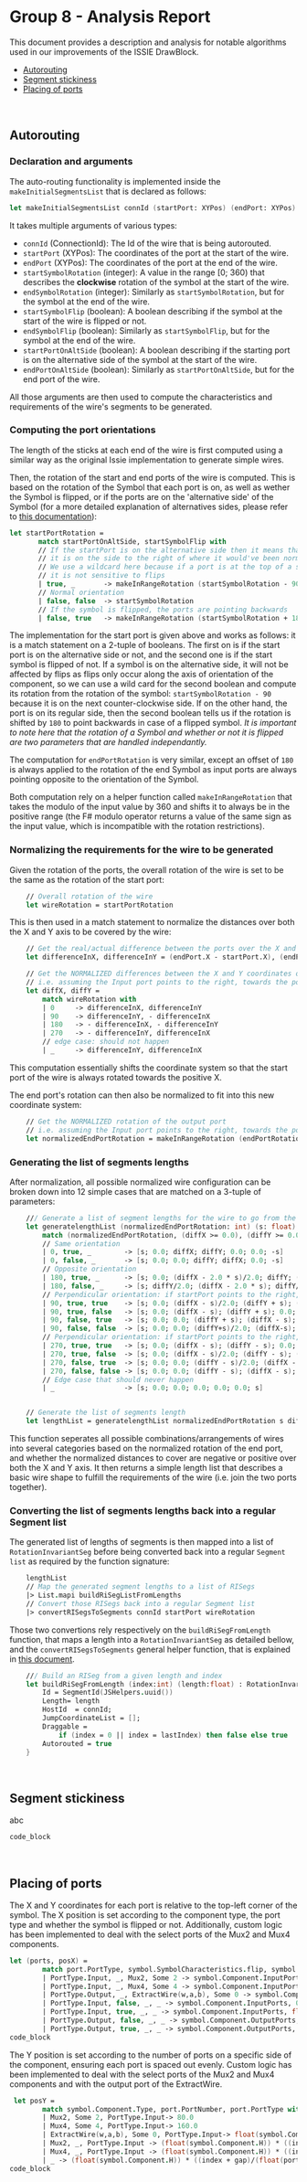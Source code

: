 # Group 8 - Analysis Report

This document provides a description and analysis for notable algorithms used in our improvements of the ISSIE DrawBlock.

* [Autorouting](./ReadMeCodeAnalysis.md#autorouting)
* [Segment stickiness](./ReadMeCodeAnalysis.md#segment-stickiness)
* [Placing of ports](./ReadMeCodeAnalysis.md#placing-of-ports)

<br/>

## Autorouting

### Declaration and arguments

The auto-routing functionality is implemented inside the `makeInitialSegmentsList` that is declared as follows:

```fsharp
let makeInitialSegmentsList connId (startPort: XYPos) (endPort: XYPos) (startSymbolRotation: int) (endSymbolRotation: int) (startSymbolFlip: bool) (endSymbolFlip: bool) (startPortOnAltSide: bool) (endPortOnAltSide: bool) : Segment list
```

It takes multiple arguments of various types:
 - `connId` (ConnectionId): The Id of the wire that is being autorouted.
 - `startPort` (XYPos): The coordinates of the port at the start of the wire.
 - `endPort` (XYPos): The coordinates of the port at the end of the wire.
 - `startSymbolRotation` (integer): A value in the range [0; 360) that describes the **clockwise** rotation of the symbol at the start of the wire.
 - `endSymbolRotation` (integer): Similarly as `startSymbolRotation`, but for the symbol at the end of the wire.
 - `startSymbolFlip` (boolean): A boolean describing if the symbol at the start of the wire is flipped or not.
 - `endSymbolFlip` (boolean): Similarly as `startSymbolFlip`, but for the symbol at the end of the wire.
 - `startPortOnAltSide` (boolean): A boolean describing if the starting port is on the alternative side of the symbol at the start of the wire.
 - `endPortOnAltSide` (boolean): Similarly as `startPortOnAltSide`, but for the end port of the wire.

 All those arguments are then used to compute the characteristics and requirements of the wire's segments to be generated.

 ### Computing the port orientations

 The length of the sticks at each end of the wire is first computed using a similar way as the original Issie implementation to generate simple wires.

 Then, the rotation of the start and end ports of the wire is computed. This is based on the rotation of the Symbol that each port is on, as well as wether the Symbol is flipped, or if the ports are on the 'alternative side' of the Symbol (for a more detailed explanation of alternatives sides, please refer to [this documentation](./appendix/alt_side.md)):

 ```fsharp
let startPortRotation = 
        match startPortOnAltSide, startSymbolFlip with
        // If the startPort is on the alternative side then it means that 
        // it is on the side to the right of where it would've been normally (so an additional rotation of -90)
        // We use a wildcard here because if a port is at the top of a symbol that points to the left (for example),
        // it is not sensitive to flips
        | true, _       -> makeInRangeRotation (startSymbolRotation - 90)
        // Normal orientation
        | false, false  -> startSymbolRotation
        // If the symbol is flipped, the ports are pointing backwards
        | false, true   -> makeInRangeRotation (startSymbolRotation + 180)
```

The implementation for the start port is given above and works as follows: it is a match statement on a 2-tuple of booleans. The first on is if the start port is on the alternative side or not, and the second one is if the start symbol is flipped of not.
If a symbol is on the alternative side, it will not be affected by flips as flips only occur along the axis of orientation of the component, so we can use a wild card for the second boolean and compute its rotation from the rotation of the symbol: `startSymbolRotation - 90` because it is on the next counter-clockwise side.
If on the other hand, the port is on its regular side, then the second boolean tells us if the rotation is shifted by `180` to point backwards in case of a flipped symbol. *It is important to note here that the rotation of a Symbol and whether or not it is flipped are two parameters that are handled independantly.*

The computation for `endPortRotation` is very similar, except an offset of `180` is always applied to the rotation of the end Symbol as input ports are always pointing opposite to the orientation of the Symbol.

Both computation rely on a helper function called `makeInRangeRotation` that takes the modulo of the input value by 360 and shifts it to always be in the positive range (the F# modulo operator returns a value of the same sign as the input value, which is incompatible with the rotation restrictions).


### Normalizing the requirements for the wire to be generated

Given the rotation of the ports, the overall rotation of the wire is set to be the same as the rotation of the start port:
```fsharp 
    // Overall rotation of the wire
    let wireRotation = startPortRotation
```

This is then used in a match statement to normalize the distances over both the X and Y axis to be covered by the wire:

```fsharp
    // Get the real/actual difference between the ports over the X and Y axis
    let differenceInX, differenceInY = (endPort.X - startPort.X), (endPort.Y - startPort.Y) 

    // Get the NORMALIZED differences between the X and Y coordinates of the ports
    // i.e. assuming the Input port points to the right, towards the positive X
    let diffX, diffY =
        match wireRotation with
        | 0     -> differenceInX, differenceInY
        | 90    -> differenceInY, - differenceInX
        | 180   -> - differenceInX, - differenceInY
        | 270   -> - differenceInY, differenceInX
        // edge case: should not happen
        | _     -> differenceInY, differenceInX
```

This computation essentially shifts the coordinate system so that the start port of the wire is always rotated towards the positive X.  

The end port's rotation can then also be normalized to fit into this new coordinate system:

```fsharp
    // Get the NORMALIZED rotation of the output port
    // i.e. assuming the Input port points to the right, towards the positive X
    let normalizedEndPortRotation = makeInRangeRotation (endPortRotation - wireRotation)
```

### Generating the list of segments lengths

After normalization, all possible normalized wire configuration can be broken down into 12 simple cases that are matched on a 3-tuple of parameters:

```fsharp
    /// Generate a list of segment lengths for the wire to go from the normalized startPort to the normalized endPort
    let generatelengthList (normalizedEndPortRotation: int) (s: float) (diffX: float) (diffY: float) : float list = 
        match (normalizedEndPortRotation, (diffX >= 0.0), (diffY >= 0.0)) with
        // Same orientation
        | 0, true, _        -> [s; 0.0; diffX; diffY; 0.0; 0.0; -s]
        | 0, false, _       -> [s; 0.0; 0.0; diffY; diffX; 0.0; -s]
        // Opposite orientation
        | 180, true, _      -> [s; 0.0; (diffX - 2.0 * s)/2.0; diffY; (diffX - 2.0 * s)/2.0; 0.0; s]
        | 180, false, _     -> [s; diffY/2.0; (diffX - 2.0 * s); diffY/2.0; 0.0; 0.0; s]
        // Perpendicular orientation: if startPort points to the right, endPort points down
        | 90, true, true    -> [s; 0.0; (diffX - s)/2.0; (diffY + s); (diffX - s)/2.0; 0.0; 0.0; -s]
        | 90, true, false   -> [s; 0.0; (diffX - s); (diffY + s); 0.0; 0.0; 0.0; -s]
        | 90, false, true   -> [s; 0.0; 0.0; (diffY + s); (diffX - s); 0.0; 0.0; -s]
        | 90, false, false  -> [s; 0.0; 0.0; (diffY+s)/2.0; (diffX-s); (diffY+s)/2.0; 0.0; -s]
        // Perpendicular orientation: if startPort points to the right, endPort points up
        | 270, true, true   -> [s; 0.0; (diffX - s); (diffY - s); 0.0; 0.0; 0.0; s]
        | 270, true, false  -> [s; 0.0; (diffX - s)/2.0; (diffY - s); (diffX - s)/2.0; 0.0; 0.0; s]
        | 270, false, true  -> [s; 0.0; 0.0; (diffY - s)/2.0; (diffX - s); (diffY - s)/2.0; 0.0; s]
        | 270, false, false -> [s; 0.0; 0.0; (diffY - s); (diffX - s); 0.0; 0.0; s]
        // Edge case that should never happen
        | _                 -> [s; 0.0; 0.0; 0.0; 0.0; 0.0; s]


    // Generate the list of segments length
    let lengthList = generatelengthList normalizedEndPortRotation s diffX diffY
```

This function seperates all possible combinations/arrangements of wires into several categories based on the normalized rotation of the end port, and whether the normalized distances to cover are negative or positive over both the X and Y axis. It then returns a simple length list that describes a basic wire shape to fulfill the requirements of the wire (i.e. join the two ports together).

### Converting the list of segments lengths back into a regular Segment list

The generated list of lengths of segments is then mapped into a list of `RotationInvariantSeg` before being converted back into a regular `Segment list` as required by the function signature:

```fsharp
    lengthList
    // Map the generated segment lengths to a list of RISegs
    |> List.mapi buildRiSegListFromLengths
    // Convert those RISegs back into a regular Segment list
    |> convertRISegsToSegments connId startPort wireRotation
```

Those two convertions rely respectively on the `buildRiSegFromLength` function, that maps a length into a `RotationInvariantSeg` as detailed bellow, and the `convertRISegsToSegments` general helper function, that is explained in [this document](./appendix/helper_convertRISegsToSegments.md).

```fsharp
    /// Build an RISeg from a given length and index
    let buildRiSegFromLength (index:int) (length:float) : RotationInvariantSeg = {
        Id = SegmentId(JSHelpers.uuid())
        Length= length
        HostId  = connId;
        JumpCoordinateList = [];
        Draggable = 
            if (index = 0 || index = lastIndex) then false else true
        Autorouted = true
    }
```

<br/>

## Segment stickiness

abc

```fsharp
code_block
```

<br/>

## Placing of ports 

The X and Y coordinates for each port is relative to the top-left corner of the symbol.
The X position is set according to the component type, the port type and whether the symbol is flipped or not.
Additionally, custom logic has been implemented to deal with the select ports of the Mux2 and Mux4 components.
```fsharp
let (ports, posX) =
        match port.PortType, symbol.SymbolCharacteristics.flip, symbol.Component.Type, port.PortNumber with
        | PortType.Input, _, Mux2, Some 2 -> symbol.Component.InputPorts, 30.0
        | PortType.Input, _, Mux4, Some 4 -> symbol.Component.InputPorts, 60.0
        | PortType.Output, _, ExtractWire(w,a,b), Some 0 -> symbol.Component.OutputPorts, float(symbol.Component.W)/2.0
        | PortType.Input, false, _, _ -> symbol.Component.InputPorts, 0.0
        | PortType.Input, true, _, _ -> symbol.Component.InputPorts, float(symbol.Component.W)
        | PortType.Output, false, _, _ -> symbol.Component.OutputPorts, float(symbol.Component.W)
        | PortType.Output, true, _, _ -> symbol.Component.OutputPorts, 0.0
code_block
```
The Y position is set according to the number of ports on a specific side of the component, ensuring each port is spaced out evenly. Custom logic has been implemented to deal with the select ports of the Mux2 and Mux4 components and with the output port of the ExtractWire.

```fsharp
 let posY = 
        match symbol.Component.Type, port.PortNumber, port.PortType with
        | Mux2, Some 2, PortType.Input-> 80.0
        | Mux4, Some 4, PortType.Input-> 160.0
        | ExtractWire(w,a,b), Some 0, PortType.Input-> float(symbol.Component.H)
        | Mux2, _, PortType.Input -> (float(symbol.Component.H)) * ((index + gap)/(float(ports.Length - 1) + 2.0*gap - 1.0))
        | Mux4, _, PortType.Input -> (float(symbol.Component.H)) * ((index + gap)/(float(ports.Length - 1) + 2.0*gap - 1.0))
        | _ -> (float(symbol.Component.H)) * ((index + gap)/(float(ports.Length) + 2.0*gap - 1.0))
code_block
```

<br/>
